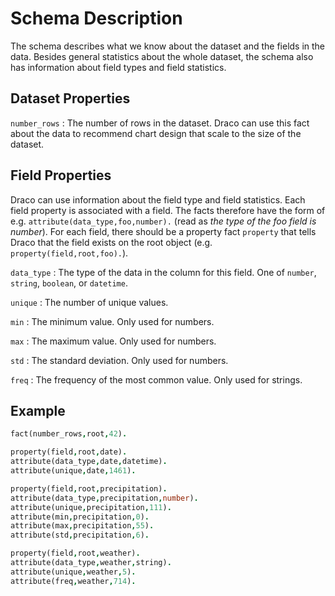 # Schema Description

The schema describes what we know about the dataset and the fields in the data. Besides general statistics about the whole dataset, the schema also has information about field types and field statistics.

## Dataset Properties

`number_rows`
: The number of rows in the dataset. Draco can use this fact about the data to recommend chart design that scale to the size of the dataset.

## Field Properties

Draco can use information about the field type and field statistics. Each field property is associated with a field. The facts therefore have the form of e.g. `attribute(data_type,foo,number).` (read as _the type of the foo field is number_). For each field, there should be a property fact `property` that tells Draco that the field exists on the root object (e.g. `property(field,root,foo).`).

`data_type`
: The type of the data in the column for this field. One of `number`, `string`, `boolean`, or `datetime`.

`unique`
: The number of unique values.

`min`
: The minimum value. Only used for numbers.

`max`
: The maximum value. Only used for numbers.

`std`
: The standard deviation. Only used for numbers.

`freq`
: The frequency of the most common value. Only used for strings.

## Example

```prolog
fact(number_rows,root,42).

property(field,root,date).
attribute(data_type,date,datetime).
attribute(unique,date,1461).

property(field,root,precipitation).
attribute(data_type,precipitation,number).
attribute(unique,precipitation,111).
attribute(min,precipitation,0).
attribute(max,precipitation,55).
attribute(std,precipitation,6).

property(field,root,weather).
attribute(data_type,weather,string).
attribute(unique,weather,5).
attribute(freq,weather,714).
```
